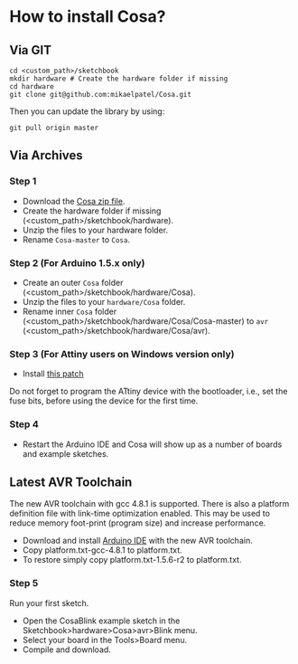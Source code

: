 # How to install Cosa?

## Via GIT

```shell
cd <custom_path>/sketchbook
mkdir hardware # Create the hardware folder if missing
cd hardware
git clone git@github.com:mikaelpatel/Cosa.git
```

Then you can update the library by using:

```shell
git pull origin master
```

## Via Archives

### Step 1

* Download the [Cosa zip file](https://github.com/mikaelpatel/Cosa/archive/master.zip).
* Create the hardware folder if missing (<custom_path>/sketchbook/hardware).
* Unzip the files to your hardware folder.
* Rename `Cosa-master` to `Cosa`.

### Step 2 (For Arduino 1.5.x only)    

* Create an outer `Cosa` folder (<custom_path>/sketchbook/hardware/Cosa).
* Unzip the files to your `hardware/Cosa` folder.
* Rename inner `Cosa` folder (<custom_path>/sketchbook/hardware/Cosa/Cosa-master) to `avr` (<custom_path>/sketchbook/hardware/Cosa/avr).

### Step 3 (For Attiny users on Windows version only)

* Install [this patch](https://github.com/TCWORLD/ATTinyCore/tree/master/PCREL%20Patch%20for%20GCC)

Do not forget to program the ATtiny device with the bootloader, i.e.,
set the fuse bits, before using the device for the first time.

### Step 4

* Restart the Arduino IDE and Cosa will show up as a number of boards and example sketches.  

## Latest AVR Toolchain

The new AVR toolchain with gcc 4.8.1 is supported. There is also a
platform definition file with link-time optimization enabled. This may
be used to reduce memory foot-print (program size) and increase
performance. 

* Download and install [Arduino IDE](https://groups.google.com/a/arduino.cc/forum/#!msg/developers/21G5w2HbUOg/bJtG94vEEhkJ) with the new AVR toolchain.
* Copy platform.txt-gcc-4.8.1 to platform.txt. 
* To restore simply copy platform.txt-1.5.6-r2 to platform.txt.

### Step 5

Run your first sketch.

* Open the CosaBlink example sketch in the Sketchbook>hardware>Cosa>avr>Blink menu.
* Select your board in the Tools>Board menu.
* Compile and download.